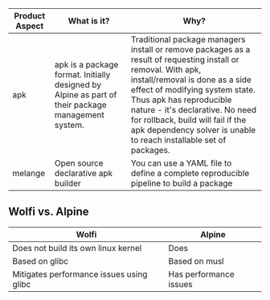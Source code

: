 | Product Aspect | What is it? | Why? |
| -------------- | ----------- | ---- |
| apk | apk is a package format. Initially designed by Alpine as part of their package management system. | Traditional package managers install or remove packages as a result of requesting install or removal. With apk, install/removal is done as a side effect of modifying system state. Thus apk has reproducible nature - it's declarative. No need for rollback, build will fail if the apk dependency solver is unable to reach installable set of packages. |
| melange | Open source declarative apk builder | You can use a YAML file to define a complete reproducible pipeline to build a package |


## Wolfi vs. Alpine
| Wolfi | Alpine |
| ----- | ------ |
| Does not build its own linux kernel | Does |
| Based on glibc | Based on musl |
| Mitigates performance issues using glibc | Has performance issues |

